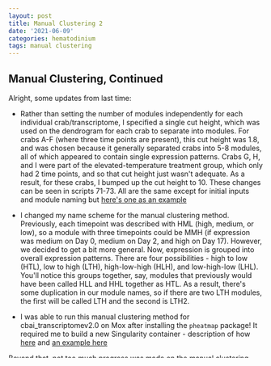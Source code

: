 ```yaml
---
layout: post
title: Manual Clustering 2
date: '2021-06-09'
categories: hematodinium
tags: manual clustering
---
```


## Manual Clustering, Continued

Alright, some updates from last time:

- Rather than setting the number of modules independently for each individual crab/transcriptome, I specified a single cut height, which was used on the dendrogram for each crab to separate into modules. For crabs A-F (where three time points are present), this cut height was 1.8, and was chosen because it generally separated crabs into 5-8 modules, all of which appeared to contain single expression patterns. Crabs G, H, and I were part of the elevated-temperature treatment group, which only had 2 time points, and so that cut height just wasn't adequate. As a result, for these crabs, I bumped up the cut height to 10. These changes can be seen in scripts 71-73. All are the same except for initial inputs and module naming but [here's one as an example](https://github.com/afcoyle/hemat_bairdi_transcriptome/blob/main/scripts/7_1_manual_clustering_cbaiv2.0.Rmd)

- I changed my name scheme for the manual clustering method. Previously, each timepoint was described with HML (high, medium, or low), so a module with three timepoints could be MMH (if expression was medium on Day 0, medium on Day 2, and high on Day 17). However, we decided to get a bit more general. Now, expression is grouped into overall expression patterns. There are four possibilities - high to low (HTL), low to high (LTH), high-low-high (HLH), and low-high-low (LHL). You'll notice this groups together, say, modules that previously would have been called HLL and HHL together as HTL. As a result, there's some duplication in our module names, so if there are two LTH modules, the first will be called LTH and the second is LTH2.

- I was able to run this manual clustering method for cbai_transcriptomev2.0 on Mox after installing the `pheatmap`  package! It required me to build a new Singularity container - description of how [here](https://github.com/RobertsLab/resources/discussions/1218) and [an example here](https://github.com/RobertsLab/project-oyster-oa/blob/master/code/Haws/04-methylKit-RStudio.sh)

Beyond that, not too much progress was made on the manual clustering (most of my time was spent just working on stuff for classes, although I found some interesting stuff - coming to you in a blog post soon!) Next steps on this are still fairly similar to what they used to be:

- Examine output of my manual clustering
    - Compare modules to see what the main expression patterns were
    - Compare genes between crabs to see if there's overlap
- Try using the methods from [this paper](https://www.biorxiv.org/content/10.1101/2021.04.14.439692v1) - GitHub repo [here](https://github.com/echille/Mcapitata_OA_Developmental_Gene_Expression_Timeseries) - to try to do some visualization and analyze expression with GO terms
- Again, go back through WGCNA output and see if there's anything good to glean from there

